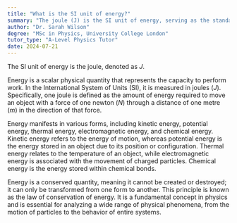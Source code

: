 ```yaml
---
title: "What is the SI unit of energy?"
summary: "The joule (J) is the SI unit of energy, serving as the standard measurement for energy in scientific contexts."
author: "Dr. Sarah Wilson"
degree: "MSc in Physics, University College London"
tutor_type: "A-Level Physics Tutor"
date: 2024-07-21
---
```


The SI unit of energy is the joule, denoted as $J$.

Energy is a scalar physical quantity that represents the capacity to perform work. In the International System of Units (SI), it is measured in joules ($J$). Specifically, one joule is defined as the amount of energy required to move an object with a force of one newton ($N$) through a distance of one metre ($m$) in the direction of that force.

Energy manifests in various forms, including kinetic energy, potential energy, thermal energy, electromagnetic energy, and chemical energy. Kinetic energy refers to the energy of motion, whereas potential energy is the energy stored in an object due to its position or configuration. Thermal energy relates to the temperature of an object, while electromagnetic energy is associated with the movement of charged particles. Chemical energy is the energy stored within chemical bonds.

Energy is a conserved quantity, meaning it cannot be created or destroyed; it can only be transformed from one form to another. This principle is known as the law of conservation of energy. It is a fundamental concept in physics and is essential for analyzing a wide range of physical phenomena, from the motion of particles to the behavior of entire systems.
    